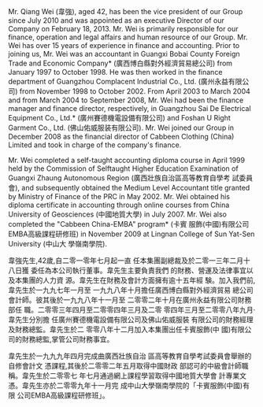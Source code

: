 Mr. Qiang Wei (韋強), aged 42, has been the vice president of our Group since July 2010 and was appointed as an executive Director of our Company on February 18, 2013. Mr. Wei is primarily responsible for our finance, operation and legal affairs and human resource of our Group. Mr. Wei has over 15 years of experience in finance and accounting. Prior to joining us, Mr. Wei was an accountant in Guangxi Bobai County Foreign Trade and Economic Company\* (廣西博白縣對外經濟貿易總公司) from January 1997 to October 1998. He was then worked in the finance department of Guangzhou Complacent Industrial Co., Ltd. (廣州永益有限公司) from November 1998 to October 2002. From April 2003 to March 2004 and from March 2004 to September 2008, Mr. Wei had been the finance manager and finance director, respectively, in Guangzhou Sai De Electrical Equipment Co., Ltd.\* (廣州賽德機電設備有限公司) and Foshan U Right Garment Co., Ltd. (佛山佑威服装有限公司). Mr. Wei joined our Group in December 2008 as the financial director of Cabbeen Clothing (China) Limited and took in charge of the company's finance.

Mr. Wei completed a self-taught accounting diploma course in April 1999 held by the Commission of Selftaught Higher Education Examination of Guangxi Zhaung Autonomous Region (廣西壯族自治區高等教育自學考 試委員會), and subsequently obtained the Medium Level Accountant title granted by Ministry of Finance of the PRC in May 2002. Mr. Wei obtained his diploma certificate in accounting through online courses from China University of Geosciences (中國地質大學) in July 2007. Mr. Wei also completed the "Cabbeen China-EMBA" program\* (卡賓 服飾(中國)有限公司EMBA高級課程研修班) in November 2009 at Lingnan College of Sun Yat-Sen University (中山大 學嶺南學院).

韋強先生,42歲,自二零一零年七月起一直 任本集團副總裁及於二零一三年二月十八日獲 委任為本公司執行董事。韋先生主要負責我們 的財務、營運及法律事宜以及本集團的人力資 源。韋先生在財務及會計方面擁有逾十五年經 験。加入我們前,韋先生於一九九七年一月至 一九九八年十月擔任廣西博白縣對外經濟貿易 總公司會計師。彼其後於一九九八年十一月至 二零零二年十月在廣州永益有限公司財務部任 職。二零零三年四月至二零零四年三月及二零 零四年三月至二零零八年九月·韋先生分別擔 任廣州賽德機電設備有限公司及佛山佑威服裝 有限公司的財務經理及財務總監。韋先生於二 零零八年十二月加入本集團出任卡賓服飾(中 國)有限公司的財務總監,掌管公司財務事宜。

韋先生於一九九九年四月完成曲廣西壯族自治 區高等教育自學考試委員會舉辦的自修會計文 憑課程,其後於二零零二年五月取得中國財政 部認可的中級會計師職稱。韋先生於二零零七 年七月通過網上課程學習取得中國地質大學會 計專業文憑。韋先生亦於二零零九年十一月完 成中山大學嶺南學院的「卡賓服飾(中國)有限 公司EMBA高級課程研修班」。